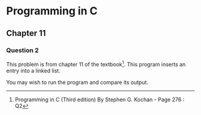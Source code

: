 # Programming in C
## Chapter 11
### Question 2

This problem is from chapter 11 of the textbook[^1]. This program inserts an entry into a linked list.

You may wish to run the program and compare its output.


[^1]: Programming in C (Third edition) By Stephen G. Kochan - Page 276 : Q2
